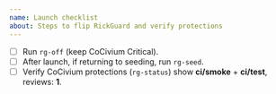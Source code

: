 ```yaml
---
name: Launch checklist
about: Steps to flip RickGuard and verify protections
---
```


- [ ] Run `rg-off` (keep CoCivium Critical).
- [ ] After launch, if returning to seeding, run `rg-seed`.
- [ ] Verify CoCivium protections (`rg-status`) show **ci/smoke** + **ci/test**, reviews: **1**.
